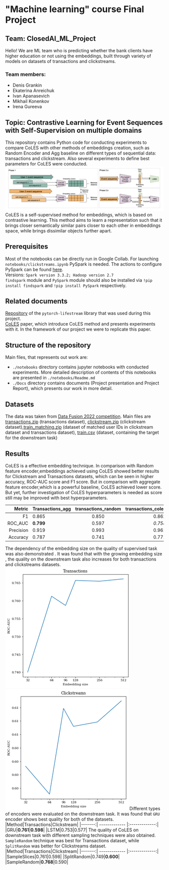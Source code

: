 # "Machine learning" course Final Project
## Team: ClosedAI_ML_Project

Hello! We are ML team who is predicting whether the bank clients have higher education or not using the embeddings, built through variety of models on datasets of transactions and clickstreams.

### Team members:

- Denis Grankin
- Ekaterina Anreichuk
- Ivan Apanasevich
- Mikhail Konenkov
- Irena Gureeva
## Topic: Contrastive Learning for Event Sequences with Self-Supervision on multiple domains
This repository contains Python code for conducting experiments to compare CoLES with other methods of embeddings creation, such as Random Encoder and Agg baseline on different types of sequential data: transactions and clickstream. Also several experiments to define best parameters for CoLES were conducted.
![alt text](pics/General_Coles_framework.png)
CoLES is a self-supervised method for embeddings, which is based on contrastive learning. This method aims to learn a representation such that it brings closer semantically similar pairs closer to each other in embeddings space, while brings dissimilar objects further apart.
## Prerequisites 
Most of the notebooks can be directly run in Google Collab.
For launching `notebooks/clickstreams.ipynb` PySpark is needed. The actions to configure PySpark can be found [here](https://www.datacamp.com/tutorial/installation-of-pyspark). <br>
Versions: `Spark version 3.3.2; Hadoop version 2.7` <br>
`findspark` module and `PySpark` module should also be installed via `!pip install findspark` and `!pip install PySpark` respectively.  
## Related documents
[Repository](https://github.com/dllllb/pytorch-lifestream) of the `pytorch-lifestream` library that was used during this project. <br>
[CoLES](https://arxiv.org/abs/2002.08232) paper, which introduce CoLES method and presents experiments with it. In the framework of our project we were to replicate this paper.
## Structure of the repository 
Main files, that represents out work are:
-  `./notebooks` directory contains jupyter notebooks with conducted experiments. More detailed description of contents of this notebooks are presented in `./notebooks/Readme.md`
- `./Docs` directory contains documents (Project presentation and Project Report), which presents our work in more detail.
## Datasets 
The data was taken from [Data Fusion 2022 competition](https://ods.ai/competitions/data-fusion2022-education/dataset). Main files are [transactions.zip](https://storage.yandexcloud.net/datasouls-ods/materials/0433a4ca/transactions.zip) (transactions dataset), [clickstream.zip](https://storage.yandexcloud.net/datasouls-ods/materials/0554f0cf/clickstream.zip) (clickstream dataset),[train_matching.zip](https://storage.yandexcloud.net/datasouls-ods/materials/acfacf11/train_matching.csv) (dataset of matched user IDs in clickstream dataset and transactions dataset), [train.csv](https://storage.yandexcloud.net/datasouls-ods/materials/e756bf99/train.csv) (dataset, containing the target for the downstream task)
## Results
CoLES is a effective embedding technique. In comparison with Random feature encoder,embeddings achieved using CoLES showed better results for Clickstream and Transactions datasets, which can be seen in higher accuracy, ROC-AUC score and F1 score. But in comparison with aggregate feature encoder,which is a powerful baseline, CoLES achieved lower score. But yet, further investigation of CoLES hyperparameters is needed as score still may be improved with best hyperparameters. 

|Metric| Transactions_agg | transactions_random | transactions_coles|clickstreams_agg|clickstreams_random|clickstreams_coles|
|-------:| ------------- |:-------------:| -----:|-----:|-----:|-----:|
|F1|0.865|0.850|0.862|0.842|0.842|0.833|
|ROC_AUC|**0.799**|0.597|*0.758*|0.556|0.552|0.594|
|Precision|0.919|0.993|0.961|1.00|1.00|1.00|
|Accuracy|0.787|0.741|0.771|0.728|0.728|0.715|

The dependency of the embedding size on the quality of supervised task was also demonstrated . It was found that with the growing embedding size , the quality on the downstream task also increases for both transactions and clickstreams datasets. 
![ROC-AUC vs embed size on transactions](./pics/Transact_emb_exp.png)
![ROC-AUC vs embed size on clickstreams](./pics/Clickstreams_emb_exp.png)
Different types of encoders were evaluated on the downstream task. It was found that `GRU` encoder shows best quality for both of the datasets. 
|Method|Transactions|Clickstream|
|-------:| ------------- |:-------------:|
|GRU|**0.761**|**0.598**|
|LSTM|0.753|0.577|
The quality of CoLES on downstream task with different  sampling techniques were also obtained. `SampleRandom` technique was best for Transactions dataset, while `SplitRandom` was better for Clickstreams dataset.
|Method|Transactions|Clickstream|
|-------:| ------------- |:-------------:|
|SampleSlices|0.761|0.598|
|SplitRandom|0.749|**0.600**|
|SampleRandom|**0.768**|0.590|
